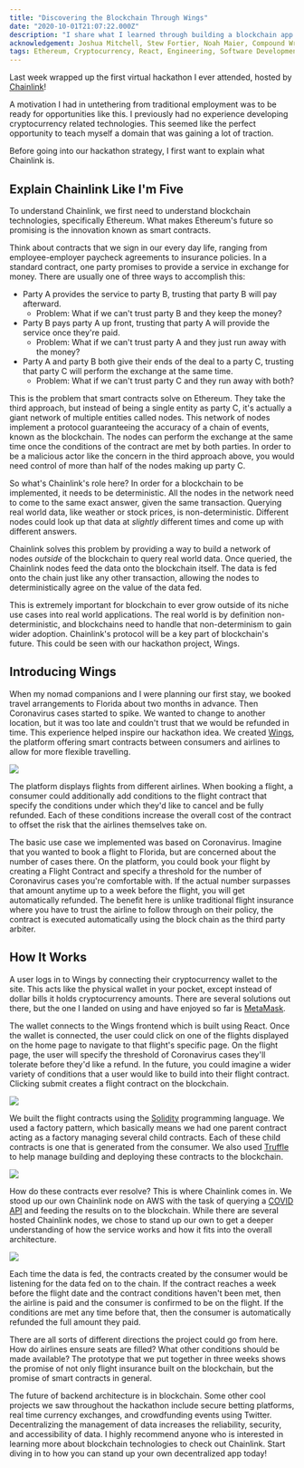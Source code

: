 ```yaml
---
title: "Discovering the Blockchain Through Wings"
date: "2020-10-01T21:07:22.000Z"
description: "I share what I learned through building a blockchain app for Chainlink's Hackathon!"
acknowledgement: Joshua Mitchell, Stew Fortier, Noah Maier, Compound Writing
tags: Ethereum, Cryptocurrency, React, Engineering, Software Development
---
```


Last week wrapped up the first virtual hackathon I ever attended, hosted by [Chainlink](https://hack.chain.link/)!

A motivation I had in untethering from traditional employment was to be ready for opportunities like this. I previously had no experience developing cryptocurrency related technologies. This seemed like the perfect opportunity to teach myself a domain that was gaining a lot of traction. 

Before going into our hackathon strategy, I first want to explain what Chainlink is.

## Explain Chainlink Like I'm Five
To understand Chainlink, we first need to understand blockchain technologies, specifically Ethereum. What makes Ethereum's future so promising is the innovation known as smart contracts.

Think about contracts that we sign in our every day life, ranging from employee-employer paycheck agreements to insurance policies. In a standard contract, one party promises to provide a service in exchange for money. There are usually one of three ways to accomplish this:

- Party A provides the service to party B, trusting that party B will pay afterward. 
    - Problem: What if we can't trust party B and they keep the money?
- Party B pays party A up front, trusting that party A will provide the service once they're paid. 
    - Problem: What if we can't trust party A and they just run away with the money?
- Party A and party B both give their ends of the deal to a party C, trusting that party C will perform the exchange at the same time. 
    - Problem: What if we can't trust party C and they run away with both?

This is the problem that smart contracts solve on Ethereum. They take the third approach, but instead of being a single entity as party C, it's actually a giant network of multiple entities called nodes. This network of nodes implement a protocol guaranteeing the accuracy of a chain of events, known as the blockchain. The nodes can perform the exchange at the same time once the conditions of the contract are met by both parties. In order to be a malicious actor like the concern in the third approach above, you would need control of more than half of the nodes making up party C.

So what's Chainlink's role here? In order for a blockchain to be implemented, it needs to be deterministic. All the nodes in the network need to come to the same exact answer, given the same transaction. Querying real world data, like weather or stock prices, is non-deterministic. Different nodes could look up that data at _slightly_ different times and come up with different answers. 

Chainlink solves this problem by providing a way to build a network of nodes _outside_ of the blockchain to query real world data. Once queried, the Chainlink nodes feed the data onto the blockchain itself. The data is fed onto the chain just like any other transaction, allowing the nodes to deterministically agree on the value of the data fed.

This is extremely important for blockchain to ever grow outside of its niche use cases into real world applications. The real world is by definition non-deterministic, and blockchains need to handle that non-determinism to gain wider adoption. Chainlink's protocol will be a key part of blockchain's future. This could be seen with our hackathon project, Wings.

## Introducing Wings
When my nomad companions and I were planning our first stay, we booked travel arrangements to Florida about two months in advance. Then Coronavirus cases started to spike. We wanted to change to another location, but it was too late and couldn't trust that we would be refunded in time. This experience helped inspire our hackathon idea. We created [Wings](https://wings.davidvargas.me), the platform offering smart contracts between consumers and airlines to allow for more flexible travelling.

![](./home.png)

The platform displays flights from different airlines. When booking a flight, a consumer could additionally add conditions to the flight contract that specify the conditions under which they'd like to cancel and be fully refunded. Each of these conditions increase the overall cost of the contract to offset the risk that the airlines themselves take on. 

The basic use case we implemented was based on Coronavirus. Imagine that you wanted to book a flight to Florida, but are concerned about the number of cases there. On the platform, you could book your flight by creating a Flight Contract and specify a threshold for the number of Coronavirus cases you're comfortable with. If the actual number surpasses that amount anytime up to a week before the flight, you will get automatically refunded. The benefit here is unlike traditional flight insurance where you have to trust the airline to follow through on their policy, the contract is executed automatically using the block chain as the third party arbiter.

## How It Works
A user logs in to Wings by connecting their cryptocurrency wallet to the site. This acts like the physical wallet in your pocket, except instead of dollar bills it holds cryptocurrency amounts. There are several solutions out there, but the one I landed on using and have enjoyed so far is [MetaMask](https://metamask.io/). 

The wallet connects to the Wings frontend which is built using React. Once the wallet is connected, the user could click on one of the flights displayed on the home page to navigate to that flight's specific page. On the flight page, the user will specify the threshold of Coronavirus cases they'll tolerate before they'd like a refund. In the future, you could imagine a wider variety of conditions that a user would like to build into their flight contract. Clicking submit creates a flight contract on the blockchain.

![](./book.png)

We built the flight contracts using the [Solidity](https://solidity.readthedocs.io/en/v0.7.2/) programming language. We used a factory pattern, which basically means we had one parent contract acting as a factory managing several child contracts. Each of these child contracts is one that is generated from the consumer. We also used [Truffle](https://www.trufflesuite.com/) to help manage building and deploying these contracts to the blockchain.

![](./factory.png)

How do these contracts ever resolve? This is where Chainlink comes in. We stood up our own Chainlink node on AWS with the task of querying a [COVID API](https://covidtracking.com/) and feeding the results on to the blockchain. While there are several hosted Chainlink nodes, we chose to stand up our own to get a deeper understanding of how the service works and how it fits into the overall architecture.

![](./architecture.png)

Each time the data is fed, the contracts created by the consumer would be listening for the data fed on to the chain. If the contract reaches a week before the flight date and the contract conditions haven't been met, then the airline is paid and the consumer is confirmed to be on the flight. If the conditions are met any time before that, then the consumer is automatically refunded the full amount they paid.

There are all sorts of different directions the project could go from here. How do airlines ensure seats are filled? What other conditions should be made available? The prototype that we put together in three weeks shows the promise of not only flight insurance built on the blockchain, but the promise of smart contracts in general.

The future of backend architecture is in blockchain. Some other cool projects we saw throughout the hackathon include secure betting platforms, real time currency exchanges, and crowdfunding events using Twitter. Decentralizing the management of data increases the reliability, security, and accessibility of data. I highly recommend anyone who is interested in learning more about blockchain technologies to check out Chainlink. Start diving in to how you can stand up your own decentralized app today!
